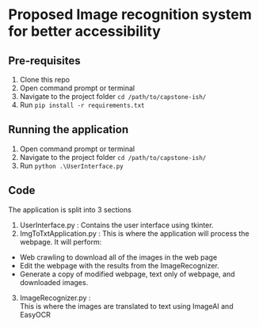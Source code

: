 # Proposed Image recognition system for better accessibility
## Pre-requisites

1. Clone this repo
2. Open command prompt or terminal
3. Navigate to the project folder `cd /path/to/capstone-ish/`
3. Run `pip install -r requirements.txt`

## Running the application

1. Open command prompt or terminal
2. Navigate to the project folder `cd /path/to/capstone-ish/`
3. Run `python .\UserInterface.py`

## Code
The application is split into 3 sections
1. UserInterface.py : 
Contains the user interface using tkinter. 
2. ImgToTxtApplication.py :
This is where the application will process the webpage.
It will perform:
- Web crawling to download all of the images in the web page
- Edit the webpage with the results from the ImageRecognizer.
- Generate a copy of modified webpage, text only of webpage, and downloaded images.

3. ImageRecognizer.py :  
This is where the images are translated to text using ImageAI and EasyOCR
